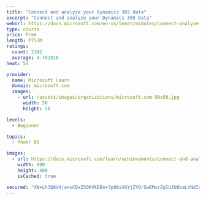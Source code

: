 ```yaml
---
title: "Connect and analyze your Dynamics 365 data​"
excerpt: "Connect and analyze your Dynamics 365 Data​"
webUrl: https://docs.microsoft.com/en-us/learn/modules/connect-analyze-dynamics-365-data/
type: course
price: Free
length: PT57M
ratings:
  count: 2342
  average: 4.702818
heat: 54

provider:
  name: Microsoft Learn
  domain: microsoft.com
  images:
    - url: /assets/images/organizations/microsoft.com-50x50.jpg
      width: 50
      height: 50

levels:
  - Beginner

topics:
  - Power BI

images:
  - url: https://docs.microsoft.com/learn/achievements/connect-and-analyze-your-microsoft-dynamics-365-data-social.png
    width: 800
    height: 400
    isCached: true

secured: "XN+Lh3Q8d4ja+xCQxZ5QKVkEBo+3p06sXGYjZYOrSwEMxrZqlUJU8baLYNdIr8H0fCbHHPb7dQKf5OazvG/YLo86h/2j23uJukKhzz7CBQDckczdct/vqlbCj0xYQgH/6JShSnKh2GO3K23PRO9eHXWC3y+y5/9j30B0zoEe8TdQN3P9dVhbixUQNY+3twl4aSR2ETrGQYWBwZbQxhIXWjJCx3bYMbI50nXfID/EPR2k0vJiR1MGAdHte29WNsRDZ/iyQOtVqn6oTFJZFiEeb4mCrxgmAj3RGKqBjyPRb8o44hiti10fAZRqg6YQEJMiS1r8P3HR3/l2pud48zPnUvcXGMLIayvIK9vvdeWF6VaVJtCXO9h+4uKjdR4E3ESQFQQKheavQZxC5I/CRY14ENGu0rPnoSWp3i1nDW2LaJs=;PtOb5MjOkU6fNps4V4Y15w=="
---
```


